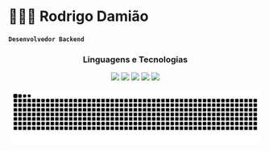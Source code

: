 # 👨🏻‍💻 Rodrigo Damião

**`Desenvolvedor Backend`**

<div align=center>  
  
### Linguagens e Tecnologias


 <img src="https://img.shields.io/badge/Java-ED8B00?style=for-the-badge&logo=openjdk&logoColor=white" />
 <img src="https://img.shields.io/badge/Spring_Boot-6DB33F?style=for-the-badge&logo=springboot&logoColor=white" />
 <img src="https://img.shields.io/badge/Maven-C71A36?style=for-the-badge&logo=apachemaven&logoColor=white" />
 <img src="https://img.shields.io/badge/PostgreSQL-336791?style=for-the-badge&logo=postgresql&logoColor=white" />
 <img src="https://img.shields.io/badge/Git-F05032?style=for-the-badge&logo=git&logoColor=white" />
  
</p>

<img src="https://raw.githubusercontent.com/rodrigodamiao/rodrigodamiao/output/snake-red.svg" alt="Snake animation" />

</div>

